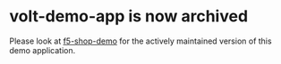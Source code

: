 # volt-demo-app is now archived

Please look at [f5-shop-demo](https://github.com/f5devcentral/f5-shop-demo) for the actively maintained version of this demo application.